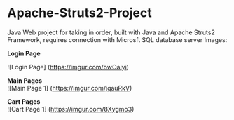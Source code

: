 # Apache-Struts2-Project
Java Web project for taking in order, built with Java and Apache Struts2 Framework, requires connection with Microsft SQL database server
Images:

**Login Page**<br/>

![Login Page] (https://imgur.com/bwOaiyi)

**Main Pages**<br/>
![Main Page 1] (https://imgur.com/jqauRkV)

**Cart Pages**<br/>
![Cart Page 1] (https://imgur.com/8Xygmo3)
